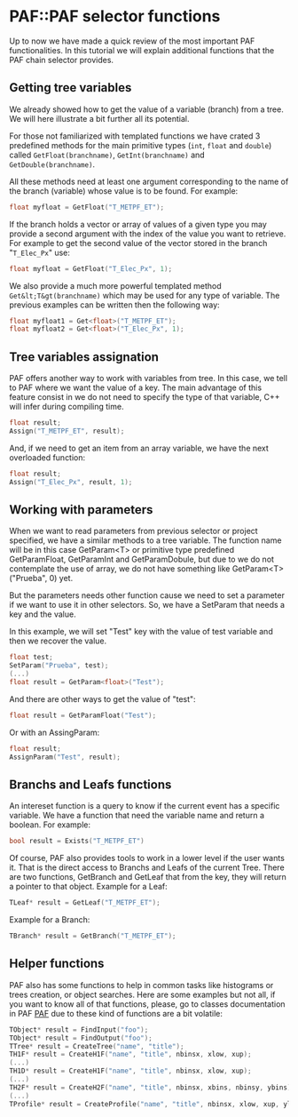 # PAF::PAF selector functions
Up to now we have made a quick review of the most important PAF functionalities. In this tutorial we will explain additional functions that the PAF chain selector provides.

## Getting tree variables
We already showed how to get the value of a variable (branch) from a tree. We will here illustrate a bit further all its potential.

For those not familiarized with templated functions we have crated 3 predefined methods for the main primitive types (```int```, ```float``` and ```double```) called ```GetFloat(branchname)```, ```GetInt(branchname)``` and ```GetDouble(branchname)```.

All these methods need at least one argument corresponding to the name of the branch (variable) whose value is to be found. For example:
```cpp
float myfloat = GetFloat("T_METPF_ET");
```

If the branch holds a vector or array of values of a given type you may provide a second argument with the index of the value you want to retrieve. For example to get the second value of the vector stored in the branch "```T_Elec_Px```" use:
```cpp
float myfloat = GetFloat("T_Elec_Px", 1);
```

We also provide a much more powerful templated method ```Get&lt;T&gt(branchname)``` which may be used for any type of variable. The previous examples can be written then the following way:
```cpp
float myfloat1 = Get<float>("T_METPF_ET");
float myfloat2 = Get<float>("T_Elec_Px", 1);
```

## Tree variables assignation
PAF offers another way to work with variables from tree. In this case, we tell to PAF where we want the value of a key. The main advantage of this feature consist in we do not need to specify the type of that variable, C++ will infer during compiling time.
```cpp
float result;
Assign("T_METPF_ET", result);
```
And, if we need to get an item from an array variable, we have the next overloaded function:
```cpp
float result;
Assign("T_Elec_Px", result, 1);
```

## Working with parameters
When we want to read parameters from previous selector or project specified, we have a similar methods to a tree variable. The function name will be in this case GetParam&lt;T&gt; or primitive type predefined GetParamFloat, GetParamInt and GetParamDobule, but due to we do not contemplate the use of array, we do not have something like GetParam&lt;T&gt;("Prueba", 0) yet.

But the parameters needs other function cause we need to set a parameter if we want to use it in other selectors. So, we have a SetParam that needs a key and the value. 

In this example, we will set "Test" key with the value of test variable and then we recover the value.
```cpp
float test;
SetParam("Prueba", test);
(...)
float result = GetParam<float>("Test");
```
And there are other ways to get the value of "test":
```cpp
float result = GetParamFloat("Test");
```
Or with an AssingParam:
```cpp
float result;
AssignParam("Test", result);
```

## Branchs and Leafs functions
An intereset function is a query to know if the current event has a specific variable. We have a function that need the variable name and return a boolean. For example:
```cpp
bool result = Exists("T_METPF_ET")
```
Of course, PAF also provides tools to work in a lower level if the user wants it. That is the direct access to Branchs and Leafs of the current Tree. There are two functions, GetBranch and GetLeaf that from the key, they will return a pointer to that object.
Example for a Leaf:
```cpp
TLeaf* result = GetLeaf("T_METPF_ET");
```
Example for a Branch:
```cpp
TBranch* result = GetBranch("T_METPF_ET");
```

## Helper functions
PAF also has some functions to help in common tasks like histograms or trees creation, or object searches. Here are some examples but not all, if you want to know all of that functions, please, go to classes documentation in PAF [PAF] due to these kind of functions are a bit volatile:
```cpp
TObject* result = FindInput("foo");
TObject* result = FindOutput("foo");
TTree* result = CreateTree("name", "title");
TH1F* result = CreateH1F("name", "title", nbinsx, xlow, xup);
(...)
TH1D* result = CreateH1F("name", "title", nbinsx, xlow, xup);
(...)
TH2F* result = CreateH2F("name", "title", nbinsx, xbins, nbinsy, ybins);
(...)
TProfile* result = CreateProfile("name", "title", nbinsx, xlow, xup, ylow, yup);
```

[PAF]: http://www.hep.uniovi.es/PAF/
